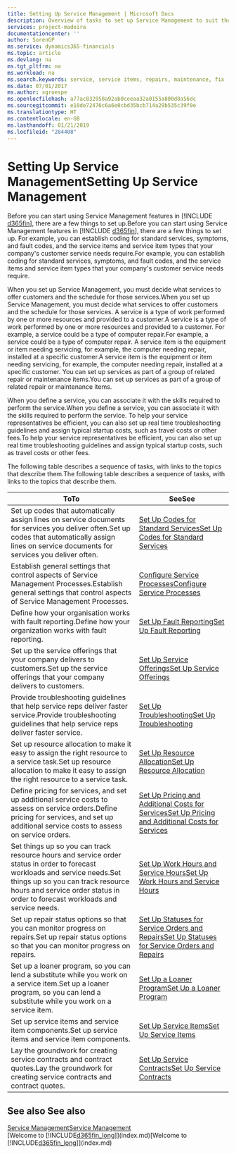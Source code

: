 ```yaml
---
title: Setting Up Service Management | Microsoft Docs
description: Overview of tasks to set up Service Management to suit the way that your organisations manages its services.
services: project-madeira
documentationcenter: ''
author: SorenGP
ms.service: dynamics365-financials
ms.topic: article
ms.devlang: na
ms.tgt_pltfrm: na
ms.workload: na
ms.search.keywords: service, service items, repairs, maintenance, fix
ms.date: 07/01/2017
ms.author: sgroespe
ms.openlocfilehash: a77ac832958a92ab0ceeaa32a0155a800d8a56dc
ms.sourcegitcommit: e10de72476c6a6e0cbd35bcb714a29b535c39f0e
ms.translationtype: HT
ms.contentlocale: en-GB
ms.lasthandoff: 01/21/2019
ms.locfileid: "284408"
---
```

# <a name="setting-up-service-management"></a><span data-ttu-id="18637-103">Setting Up Service Management</span><span class="sxs-lookup"><span data-stu-id="18637-103">Setting Up Service Management</span></span>
<span data-ttu-id="18637-104">Before you can start using Service Management features in [!INCLUDE [d365fin](includes/d365fin_md.md)], there are a few things to set up.</span><span class="sxs-lookup"><span data-stu-id="18637-104">Before you can start using Service Management features in [!INCLUDE [d365fin](includes/d365fin_md.md)], there are a few things to set up.</span></span> <span data-ttu-id="18637-105">For example, you can establish coding for standard services, symptoms, and fault codes, and the service items and service item types that your company's customer service needs require.</span><span class="sxs-lookup"><span data-stu-id="18637-105">For example, you can establish coding for standard services, symptoms, and fault codes, and the service items and service item types that your company's customer service needs require.</span></span>  

<span data-ttu-id="18637-106">When you set up Service Management, you must decide what services to offer customers and the schedule for those services.</span><span class="sxs-lookup"><span data-stu-id="18637-106">When you set up Service Management, you must decide what services to offer customers and the schedule for those services.</span></span> <span data-ttu-id="18637-107">A service is a type of work performed by one or more resources and provided to a customer.</span><span class="sxs-lookup"><span data-stu-id="18637-107">A service is a type of work performed by one or more resources and provided to a customer.</span></span> <span data-ttu-id="18637-108">For example, a service could be a type of computer repair.</span><span class="sxs-lookup"><span data-stu-id="18637-108">For example, a service could be a type of computer repair.</span></span> <span data-ttu-id="18637-109">A service item is the equipment or item needing servicing, for example, the computer needing repair, installed at a specific customer.</span><span class="sxs-lookup"><span data-stu-id="18637-109">A service item is the equipment or item needing servicing, for example, the computer needing repair, installed at a specific customer.</span></span> <span data-ttu-id="18637-110">You can set up services as part of a group of related repair or maintenance items.</span><span class="sxs-lookup"><span data-stu-id="18637-110">You can set up services as part of a group of related repair or maintenance items.</span></span>  
  
<span data-ttu-id="18637-111">When you define a service, you can associate it with the skills required to perform the service.</span><span class="sxs-lookup"><span data-stu-id="18637-111">When you define a service, you can associate it with the skills required to perform the service.</span></span> <span data-ttu-id="18637-112">To help your service representatives be efficient, you can also set up real time troubleshooting guidelines and assign typical startup costs, such as travel costs or other fees.</span><span class="sxs-lookup"><span data-stu-id="18637-112">To help your service representatives be efficient, you can also set up real time troubleshooting guidelines and assign typical startup costs, such as travel costs or other fees.</span></span>  

<span data-ttu-id="18637-113">The following table describes a sequence of tasks, with links to the topics that describe them.</span><span class="sxs-lookup"><span data-stu-id="18637-113">The following table describes a sequence of tasks, with links to the topics that describe them.</span></span>  
  
| <span data-ttu-id="18637-114">To</span><span class="sxs-lookup"><span data-stu-id="18637-114">To</span></span> | <span data-ttu-id="18637-115">See</span><span class="sxs-lookup"><span data-stu-id="18637-115">See</span></span> |
| --- | --- |
| <span data-ttu-id="18637-116">Set up codes that automatically assign lines on service documents for services you deliver often.</span><span class="sxs-lookup"><span data-stu-id="18637-116">Set up codes that automatically assign lines on service documents for services you deliver often.</span></span> |[<span data-ttu-id="18637-117">Set Up Codes for Standard Services</span><span class="sxs-lookup"><span data-stu-id="18637-117">Set Up Codes for Standard Services</span></span>](service-how-setup-service-coding.md)|
| <span data-ttu-id="18637-118">Establish general settings that control aspects of Service Management Processes.</span><span class="sxs-lookup"><span data-stu-id="18637-118">Establish general settings that control aspects of Service Management Processes.</span></span>|[<span data-ttu-id="18637-119">Configure Service Processes</span><span class="sxs-lookup"><span data-stu-id="18637-119">Configure Service Processes</span></span>](service-setup-service-processes.md)|
| <span data-ttu-id="18637-120">Define how your organisation works with fault reporting.</span><span class="sxs-lookup"><span data-stu-id="18637-120">Define how your organization works with fault reporting.</span></span> |[<span data-ttu-id="18637-121">Set Up Fault Reporting</span><span class="sxs-lookup"><span data-stu-id="18637-121">Set Up Fault Reporting</span></span>](service-how-setup-fault-reporting.md) |
| <span data-ttu-id="18637-122">Set up the service offerings that your company delivers to customers.</span><span class="sxs-lookup"><span data-stu-id="18637-122">Set up the service offerings that your company delivers to customers.</span></span>|[<span data-ttu-id="18637-123">Set Up Service Offerings</span><span class="sxs-lookup"><span data-stu-id="18637-123">Set Up Service Offerings</span></span>](service-how-setup-service-offerings.md)|
| <span data-ttu-id="18637-124">Provide troubleshooting guidelines that help service reps deliver faster service.</span><span class="sxs-lookup"><span data-stu-id="18637-124">Provide troubleshooting guidelines that help service reps deliver faster service.</span></span> |[<span data-ttu-id="18637-125">Set Up Troubleshooting</span><span class="sxs-lookup"><span data-stu-id="18637-125">Set Up Troubleshooting</span></span>](service-how-setup-troubleshooting.md) |
| <span data-ttu-id="18637-126">Set up resource allocation to make it easy to assign the right resource to a service task.</span><span class="sxs-lookup"><span data-stu-id="18637-126">Set up resource allocation to make it easy to assign the right resource to a service task.</span></span> |[<span data-ttu-id="18637-127">Set Up Resource Allocation</span><span class="sxs-lookup"><span data-stu-id="18637-127">Set Up Resource Allocation</span></span>](service-how-setup-resource-allocation.md) |
| <span data-ttu-id="18637-128">Define pricing for services, and set up additional service costs to assess on service orders.</span><span class="sxs-lookup"><span data-stu-id="18637-128">Define pricing for services, and set up additional service costs to assess on service orders.</span></span> |[<span data-ttu-id="18637-129">Set Up Pricing and Additional Costs for Services</span><span class="sxs-lookup"><span data-stu-id="18637-129">Set Up Pricing and Additional Costs for Services</span></span>](service-how-setup-service-costs-pricing.md)|
| <span data-ttu-id="18637-130">Set things up so you can track resource hours and service order status in order to forecast workloads and service needs.</span><span class="sxs-lookup"><span data-stu-id="18637-130">Set things up so you can track resource hours and service order status in order to forecast workloads and service needs.</span></span>|[<span data-ttu-id="18637-131">Set Up Work Hours and Service Hours</span><span class="sxs-lookup"><span data-stu-id="18637-131">Set Up Work Hours and Service Hours</span></span>](service-how-setup-work-service-hours.md)|
| <span data-ttu-id="18637-132">Set up repair status options so that you can monitor progress on repairs.</span><span class="sxs-lookup"><span data-stu-id="18637-132">Set up repair status options so that you can monitor progress on repairs.</span></span> | [<span data-ttu-id="18637-133">Set Up Statuses for Service Orders and Repairs</span><span class="sxs-lookup"><span data-stu-id="18637-133">Set Up Statuses for Service Orders and Repairs</span></span>](service-order-repair-status.md)|
| <span data-ttu-id="18637-134">Set up a loaner program, so you can lend a substitute while you work on a service item.</span><span class="sxs-lookup"><span data-stu-id="18637-134">Set up a loaner program, so you can lend a substitute while you work on a service item.</span></span> |[<span data-ttu-id="18637-135">Set Up a Loaner Program</span><span class="sxs-lookup"><span data-stu-id="18637-135">Set Up a Loaner Program</span></span>](service-how-setup-loaner-program.md) |
| <span data-ttu-id="18637-136">Set up service items and service item components.</span><span class="sxs-lookup"><span data-stu-id="18637-136">Set up service items and service item components.</span></span> |[<span data-ttu-id="18637-137">Set Up Service Items</span><span class="sxs-lookup"><span data-stu-id="18637-137">Set Up Service Items</span></span>](service-how-setup-service-items.md) |
| <span data-ttu-id="18637-138">Lay the groundwork for creating service contracts and contract quotes.</span><span class="sxs-lookup"><span data-stu-id="18637-138">Lay the groundwork for creating service contracts and contract quotes.</span></span> |[<span data-ttu-id="18637-139">Set Up Service Contracts</span><span class="sxs-lookup"><span data-stu-id="18637-139">Set Up Service Contracts</span></span>](service-how-setup-service-contracts.md) |

## <a name="see-also"></a><span data-ttu-id="18637-140">See also </span><span class="sxs-lookup"><span data-stu-id="18637-140">See also</span></span>
[<span data-ttu-id="18637-141">Service Management</span><span class="sxs-lookup"><span data-stu-id="18637-141">Service Management</span></span>](service-service.md)  
<span data-ttu-id="18637-142">[Welcome to [!INCLUDE[d365fin_long](includes/d365fin_long_md.md)]](index.md)</span><span class="sxs-lookup"><span data-stu-id="18637-142">[Welcome to [!INCLUDE[d365fin_long](includes/d365fin_long_md.md)]](index.md)</span></span>  
